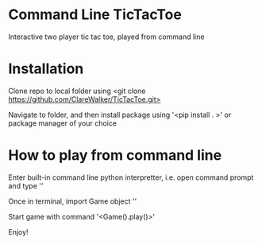 # Command Line TicTacToe

Interactive two player tic tac toe, played from command line

# Installation

Clone repo to local folder using <git clone https://github.com/ClareWalker/TicTacToe.git>

Navigate to folder, and then install package using '<pip install . >' or package manager of your choice

# How to play from command line

Enter built-in command line python interpretter, i.e. open command prompt and type '<python>'

Once in terminal, import Game object '<from TicTacToe import Game>'

Start game with command '<Game().play()>'

Enjoy!
  
